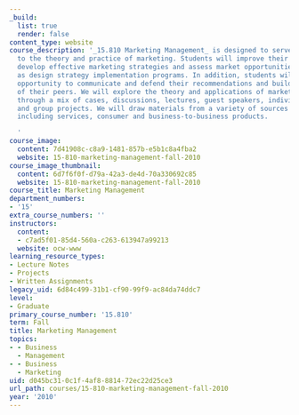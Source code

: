 ```yaml
---
_build:
  list: true
  render: false
content_type: website
course_description: '_15.810 Marketing Management_ is designed to serve as an introduction
  to the theory and practice of marketing. Students will improve their ability to
  develop effective marketing strategies and assess market opportunities, as well
  as design strategy implementation programs. In addition, students will have the
  opportunity to communicate and defend their recommendations and build upon the recommendations
  of their peers. We will explore the theory and applications of marketing concepts
  through a mix of cases, discussions, lectures, guest speakers, individual assignments,
  and group projects. We will draw materials from a variety of sources and settings
  including services, consumer and business-to-business products.

  '
course_image:
  content: 7d41908c-c8a9-1481-857b-e5b1c8a4fba2
  website: 15-810-marketing-management-fall-2010
course_image_thumbnail:
  content: 6d7f6f0f-d79a-42a3-de4d-70a330692c85
  website: 15-810-marketing-management-fall-2010
course_title: Marketing Management
department_numbers:
- '15'
extra_course_numbers: ''
instructors:
  content:
  - c7ad5f01-85d4-560a-c263-613947a99213
  website: ocw-www
learning_resource_types:
- Lecture Notes
- Projects
- Written Assignments
legacy_uid: 6d84c499-31b1-cf90-99f9-ac84da74ddc7
level:
- Graduate
primary_course_number: '15.810'
term: Fall
title: Marketing Management
topics:
- - Business
  - Management
- - Business
  - Marketing
uid: d045bc31-0c1f-4af8-8814-72ec22d25ce3
url_path: courses/15-810-marketing-management-fall-2010
year: '2010'
---
```

